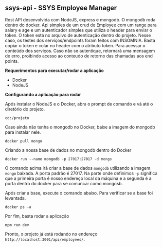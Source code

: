 ## ssys-api - SSYS Employee Manager
Rest API desenvolvida com NodeJS, express e mongodb. O mongodb roda dentro do docker. Api simples de um crud de Employee com um range para salary e age e um autenticador simples que utiliza o header para enviar o token. O token está no arquivo de autenticação dentro do projeto. Nesse caso, os testes dos serviços/endpoints foram feitos com INSOMNIA. Basta copiar o token e colar no header com o atributo token. Para acessar o conteúdo dos serviços. Caso não se autentique, retornará uma mensagem de erro, proibindo acesso ao conteudo de retorno das chamadas aos end points.

**Requerimentos para executar/rodar a aplicação**
- Docker
- NodeJS

**Configurando a aplicação para rodar**

Após instalar o NodeJS e o Docker, abra o prompt de comando e vá até o diretório do projeto. 

```cd:/projeto``` 

Caso ainda não tenha o mongodb no Docker, baixe a imagem do mongodb para instalar nele.

```docker pull mongo```

Criando a nossa base de dados no mongodb dentro do Docker

```docker run --name mongodb -p 27017:27017 -d mongo```

O comando acima irá criar a base de dados ```mongodb``` utilizando a imagem ```mongo``` baixada. A porta padrão é 27017.
Na parte onde definimos ```-p``` significa que a primeira porta é nosso endereço local da máquina e a segunda é a porta dentro do docker para se comuncar como mongosb.

Após criar a base, execute o comando abaixo. Para verificar se a base foi levantada.  

```docker ps -a```

Por fim, basta rodar a aplicação

```npm run dev```

Pronto, o projeto já está rodando no endereço ```http://localhost:3001/api/employees/```.

